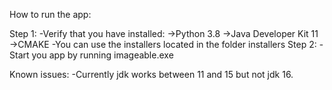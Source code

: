 How to run the app:

Step 1:
-Verify that you have installed:
->Python 3.8
->Java Developer Kit 11
->CMAKE
-You can use the installers located in the folder installers
Step 2:
-Start you app by running imageable.exe

Known issues:
-Currently jdk works between 11 and 15 but not jdk 16.